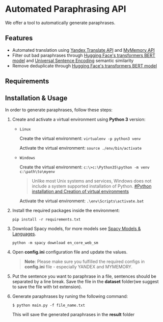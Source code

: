 
# Automated Paraphrasing API

We offer a tool to automatically generate paraphrases.

## Features

- Automated translation using [Yandex Translate API](https://tech.yandex.com/translate/) and [MyMemory API](https://mymemory.translated.net/doc/)
- Filter out bad paraphrases through [Hugging Face's transformers BERT model](https://huggingface.co/transformers/model_doc/bert.html#bertmodel) and [Universal Sentence Encoding](https://tfhub.dev/google/universal-sentence-encoder/4) semantic similarity
- Remove deduplicate through [Hugging Face's transformers BERT model](https://huggingface.co/transformers/model_doc/bert.html#bertmodel)

## Requirements


Installation & Usage
---------------
In order to generate paraphrases, follow these steps:

1. Create and activate a virtual environment using **Python 3** version:
    * `Linux`

        Create the virtual environment:    ```virtualenv -p python3 venv ```
        
        Activate the virtual environment: ``` source ./env/bin/activate ```

    * `Windows`
    
        Create the virtual environment: ``` c:\>c:\Python35\python -m venv c:\path\to\myenv ```
         >Unlike most Unix systems and services, Windows does not include a system supported installation of Python. [#Python installation and Creation of virtual environments](https://docs.python.org/3/using/windows.html#using-on-windows)
         
      Activate the virtual environment: ``` .\env\Scripts\activate.bat ```
2. Install the required packages inside the environment:

    ``` pip install -r requirements.txt ```
    
3. Download Spacy models, for more models see [Spacy Models & Languages](https://spacy.io/models/en).

    ```
    python -m spacy download en_core_web_sm
    ```
4. Open **config.ini** configuration file and update the values.
   > **Note**: Please make sure you fulfilled the required configs in **config.ini** file - especially YANDEX and MYMEMORY.

5. Put the sentence you want to paraphrase in a file, sentences should be separated by a line break. Save the file in the **dataset** folder(we suggest to save the file  with txt extension).

6. Generate paraphrases by runing the following command:

   ```
   $ python main.py -f file_name.txt
   ```
    This will save the generated paraphrases in the **result** folder

